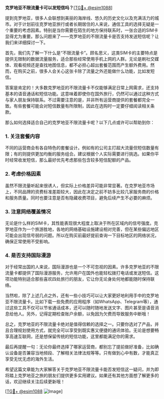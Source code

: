 **克罗地亚不限流量卡可以发短信吗？**[[TG💪+ @esim1088](https://t.me/s/esim1088)]

提到克罗地亚，很多人会联想到美丽的海岸线、悠久的历史文化以及充满活力的城市。对于计划前往克罗地亚旅行或者长期居住的人来说，通信工具的选择无疑是一个重要的考虑因素。特别是当你需要在陌生的地方保持联系时，一张合适的SIM卡显得尤为重要。那么问题来了——克罗地亚的不限流量卡是否支持发送短信呢？让我们来详细探讨一下。

首先，我们先了解一下什么是“不限流量卡”。顾名思义，这类SIM卡的主要特点是提供无限制的数据流量服务，适合那些经常使用手机上网的人群。无论是刷社交媒体、观看视频还是查找地图信息，都不必担心超出套餐范围而产生额外费用。然而，在购买之前，很多人会关心这张卡除了流量之外还能做什么功能，比如发短信。

答案是肯定的！大多数克罗地亚的不限流量卡不仅能够满足日常上网需求，还支持基本的语音通话和短信功能。这意味着即使你在国外旅行，仍然可以通过这种方式与家人朋友保持联系。不过需要注意的是，并非所有运营商提供的套餐都完全一致。有些套餐可能会对短信数量有所限制，因此在选购时一定要仔细阅读相关条款。

那么如何选择适合自己的克罗地亚不限流量卡呢？以下几点或许可以帮助到你：

### **1. 关注套餐内容**
不同的运营商会有各自特色的套餐设计。例如有的公司主打超大流量但短信数量有限；有的则提供更加均衡的服务组合。建议根据个人实际需要进行挑选。如果你平时经常收发短信，那么最好优先考虑那些包含较多短信配额的产品。

### **2. 考虑价格因素**
虽然不限流量听起来很诱人，但实际上价格差异可能非常显著。在克罗地亚市场上，不同品牌的资费标准差距较大，因此在决定之前不妨多比较几家服务商的价格和服务质量。同时也要注意是否有隐藏收费项目，避免后续产生不必要的麻烦。

### **3. 注意网络覆盖情况**
无论是什么样的SIM卡，其性能表现很大程度上取决于所在区域内的信号强度。克罗地亚作为一个旅游胜地，各地的网络基础设施建设相对完善，但在某些偏远地区可能会出现信号弱的问题。所以在购买前最好提前查询一下目标地区的网络状况，确保正常使用不受影响。

### **4. 是否支持国际漫游**
对于经常出国的人来说，国际漫游也是一个不可忽视的因素。许多克罗地亚的不限流量卡都提供了国际漫游服务，允许用户在国外也能轻松拨打电话或发送短信。这项功能特别适合那些喜欢四处旅行的朋友，它让你无论身处何地都能随时保持联络。

当然啦，除了上述几点之外，还有一些小技巧可以让大家更好地利用手中的克罗地亚不限流量卡。比如下载一些免费的应用程序（如WhatsApp、Telegram等），通过这些工具不仅可以节省通话成本，还可以随时随地发送文字、图片甚至是语音消息给他人。另外，记得定期检查账户余额，以免因为欠费而导致服务中断哦！

总之，克罗地亚的不限流量卡绝对是值得信赖的选择之一。只要你选对了产品，并且合理规划使用方式，就完全可以享受到既实惠又便捷的通讯体验。无论是想要畅享高速互联网，还是想保留传统的短信功能，这里都能满足你的需求。

最后再提醒一句：无论你最终选择了哪家运营商，都别忘了提前做好准备，比如确认设备是否兼容当地频段、了解相关法律法规等等。只有做到心中有数，才能真正享受无忧无虑的海外生活。

希望这篇文章能为大家解答关于克罗地亚不限流量卡能否发短信这一疑问，并为即将踏上克罗地亚之旅的朋友们提供更多实用建议。如果还有其他方面想了解更多的话，欢迎继续关注后续更新哦！

[[TG💪+ @esim1088](https://t.me/s/esim1088) ![Image](https://i.postimg.cc/4NQfJmqS/Snipaste-2025-05-13-00-14-12.png)]